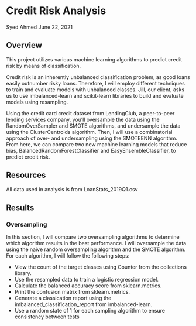 # Credit Risk Analysis

Syed Ahmed
June 22, 2021 

## Overview 

This project utilizes various machine learning algorithms to predict credit risk by means of classification. 

Credit risk is an inherently unbalanced classification problem, as good loans easily outnumber risky loans. Therefore, I will employ different techniques to train and evaluate models with unbalanced classes. Jill, our client, asks us to use imbalanced-learn and scikit-learn libraries to build and evaluate models using resampling.

Using the credit card credit dataset from LendingClub, a peer-to-peer lending services company, you’ll oversample the data using the RandomOverSampler and SMOTE algorithms, and undersample the data using the ClusterCentroids algorithm. Then, I will use a combinatorial approach of over- and undersampling using the SMOTEENN algorithm. From here, we can compare two new machine learning models that reduce bias, BalancedRandomForestClassifier and EasyEnsembleClassifier, to predict credit risk. 

## Resources 
All data used in analysis is from LoanStats_2019Q1.csv

## Results 

### Oversampling 

In this section, I will compare two oversampling algorithms to determine which algorithm results in the best performance. I will oversample the data using the naive random oversampling algorithm and the SMOTE algorithm. For each algorithm, I will follow the following steps:

- View the count of the target classes using Counter from the collections library.
- Use the resampled data to train a logistic regression model.
- Calculate the balanced accuracy score from sklearn.metrics.
- Print the confusion matrix from sklearn.metrics.
- Generate a classication report using the imbalanced_classification_report from imbalanced-learn.
- Use a random state of 1 for each sampling algorithm to ensure consistency between tests

